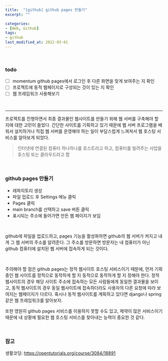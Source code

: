 ```yaml
---
title:  "[github] github pages 만들기"
excerpt: ""

categories:
- [Web, Github]
tags:
- github
last_modified_at: 2022-03-01
---
```


<br>

### todo
- [ ] momentum github pages에서 로그인 후 다른 화면을 맞게 보여주는 지 확인
- [ ] 프로젝트에 동적 웹페이지로 구성되는 것이 있는 지 확인
- [ ] 웹 프레임워크 사용해보기

<br>

---


프로젝트를 진행하면서 최종 결과물인 웹사이트를 만들기 위해 웹 서버를 구축해야 할 지에 대한 고민이 들었다. 간단한 사이트를 기획하고 있기 때문에 웹 서버 프로그램을 배워서 설치하거나 직접 웹 서버를 운영해야 하는 일이 부담스럽게 느껴져서 웹 호스팅 서비스를 알아보게 되었다. 

> 인터넷에 연결된 컴퓨터 하나하나를 호스트라고 하고, 컴퓨터를 빌려주는 사업을 호스팅 또는 클라우드라고 함 

<br>

### github pages 만들기
- 레파지토리 생성
- 파일 업로드 후 Settings 메뉴 클릭
- Pages 클릭
- main branch를 선택하고 save 버튼 클릭
- 표시되는 주소에 들어가면 만든 웹 페이지가 보임

<br>

github에 파일을 업로드하고, pages 기능을 활성화하면 github의 웹 서버가 켜지고 내게 그 웹 서버의 주소를 알려준다. 그 주소를 방문하면 방문자는 내 컴퓨터가 아닌 github 컴퓨터에 설치된 웹 서버에 접속하게 되는 것이다.

<br>

주의해야 할 점은 github pages는 정적 웹사이트 호스팅 서비스이기 때문에, 먼저 기획 중인 웹 사이트를 정적으로 동작하게 할 지 동적으로 동작하게 할 지 정해야 한다. 정적 웹사이트의 경우 해당 사이트 주소에 접속하는 모든 사람들에게 동일한 결과물을 보이고, 동적 웹사이트의 경우 동일 웹사이트에 접속하더라도 사용자의 다른 요청에 따라 보여지는 웹페이지가 다르다. 혹시나 동적 웹사이트를 계획하고 있다면 django나 spring 같은 웹 프레임워크를 알아보자.

또한 영원히 github pages 서비스를 이용하지 못할 수도 있고, 제약이 많은 서비스이기 때문에 내 상황에 필요한 웹 호스팅 서비스를 찾아내는 능력이 중요한 것 같다. 

<br>

### 참고
생활코딩: https://opentutorials.org/course/3084/18891
